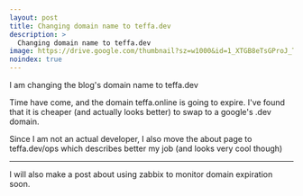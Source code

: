 ```yaml
---
layout: post
title: Changing domain name to teffa.dev
description: >
  Changing domain name to teffa.dev
image: https://drive.google.com/thumbnail?sz=w1000&id=1_XTGB8eTsGProJ_TMxMcdbEeVS3YE9LK
noindex: true
---
```


I am changing the blog's domain name to teffa.dev

Time have come, and the domain teffa.online is going to expire.
I've found that it is cheaper (and actually looks better) to swap to a google's .dev domain.

Since I am not an actual developer, I also move the about page to teffa.dev/ops which describes better my job (and looks very cool though)

* * *

I will also make a post about using zabbix to monitor domain expiration soon.
